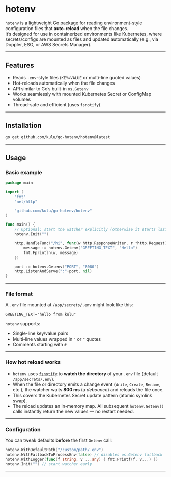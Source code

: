 # hotenv

`hotenv` is a lightweight Go package for reading environment-style configuration files that **auto-reload** when the file changes.  
It’s designed for use in containerized environments like Kubernetes, where secrets/configs are mounted as files and updated automatically (e.g., via Doppler, ESO, or AWS Secrets Manager).

---

## Features

- Reads `.env`-style files (`KEY=VALUE` or multi-line quoted values)
- Hot-reloads automatically when the file changes
- API similar to Go’s built-in `os.Getenv`
- Works seamlessly with mounted Kubernetes Secret or ConfigMap volumes
- Thread-safe and efficient (uses `fsnotify`)

---

## Installation

```bash
go get github.com/kulu/go-hotenv/hotenv@latest
```
---

## Usage

### Basic example

```go
package main

import (
	"fmt"
	"net/http"

	"github.com/kulu/go-hotenv/hotenv"
)

func main() {
	// Optional: start the watcher explicitly (otherwise it starts lazily)
	hotenv.Init("")

	http.HandleFunc("/hi", func(w http.ResponseWriter, r *http.Request) {
		message := hotenv.Getenv("GREETING_TEXT", "Hello")
		fmt.Fprintln(w, message)
	})

	port := hotenv.Getenv("PORT", "8080")
	http.ListenAndServe(":"+port, nil)
}
```
---
### File format

A `.env` file mounted at `/app/secrets/.env` might look like this:

```
GREETING_TEXT="hello from kulu"
```

`hotenv` supports:
- Single-line key/value pairs  
- Multi-line values wrapped in `'` or `"` quotes  
- Comments starting with `#`

---

### How hot reload works

- `hotenv` uses [`fsnotify`](https://github.com/fsnotify/fsnotify) to **watch the directory** of your `.env` file (default `/app/secrets/.env`).
- When the file or directory emits a change event (`Write`, `Create`, `Rename`, etc.), the watcher waits **800 ms** (a *debounce*) and reloads the file once.
- This covers the Kubernetes Secret update pattern (atomic symlink swap).
- The reload updates an in-memory map. All subsequent `hotenv.Getenv()` calls instantly return the new values — no restart needed.

---

### Configuration

You can tweak defaults **before** the first `Getenv` call:

```go
hotenv.WithDefaultPath("/custom/path/.env")
hotenv.WithFallbackToProcessEnv(false) // disables os.Getenv fallback
hotenv.WithLogger(func(f string, v ...any) { fmt.Printf(f, v...) })
hotenv.Init("") // start watcher early
```

---